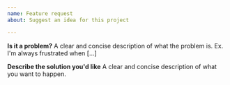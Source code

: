 ```yaml
---
name: Feature request
about: Suggest an idea for this project

---
```


**Is it a problem?**
A clear and concise description of what the problem is. Ex. I'm always frustrated when [...]

**Describe the solution you'd like**
A clear and concise description of what you want to happen.
